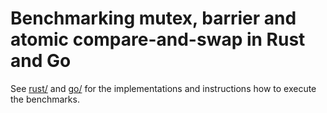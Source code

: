 # Benchmarking mutex, barrier and atomic compare-and-swap in Rust and Go

See [rust/](rust/) and [go/](go/) for the implementations and instructions how to execute the benchmarks.